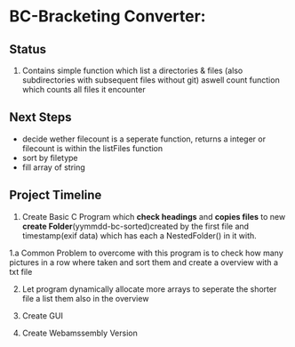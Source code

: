 # BC-Bracketing Converter:

## Status

1. Contains simple function which list a directories & files (also subdirectories with subsequent files without git) aswell count function which counts all files it encounter

## Next Steps

- decide wether filecount is a seperate function, returns a integer or filecount is within the listFiles function 
- sort by filetype
- fill array of string

## Project Timeline
1. Create Basic C Program which  **check headings** and **copies files** to new **create Folder**(yymmdd-bc-sorted)created by the first file and timestamp(exif data) which has each a NestedFolder() in it with.

1.a Common Problem to overcome with this program is to check how many pictures in a row where taken and sort them and create a overview with a txt file

2. Let program dynamically allocate more arrays to seperate the shorter file a list them also in the overview

3. Create GUI
4. Create Webamssembly Version